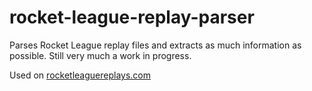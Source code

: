 # rocket-league-replay-parser

Parses Rocket League replay files and extracts as much information as possible. Still very much a work in progress.

Used on [rocketleaguereplays.com](http://www.rocketleaguereplays.com)
